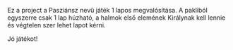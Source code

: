 Ez a project a Pasziánsz nevű játék 1 lapos megvalósítása. A pakliból 
egyszerre csak 1 lap húzható, a halmok első elemének Királynak kell 
lennie és végtelen szer lehet lapot kérni.

Jó játékot!
